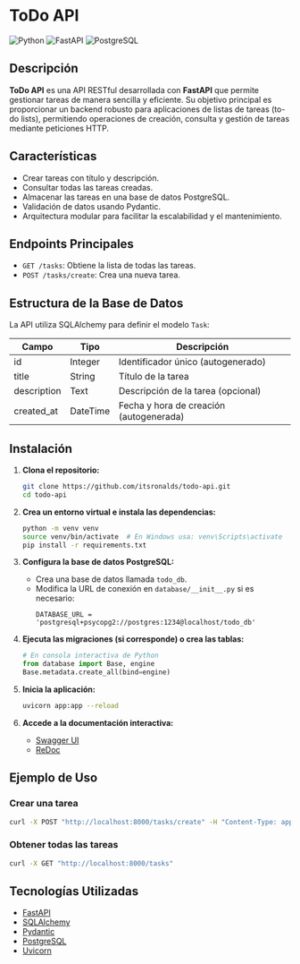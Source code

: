 # ToDo API

![Python](https://img.shields.io/badge/Python-3.9%2B-blue)
![FastAPI](https://img.shields.io/badge/FastAPI-Framework-green)
![PostgreSQL](https://img.shields.io/badge/PostgreSQL-Database-blue)

## Descripción

**ToDo API** es una API RESTful desarrollada con **FastAPI** que permite gestionar tareas de manera sencilla y eficiente. Su objetivo principal es proporcionar un backend robusto para aplicaciones de listas de tareas (to-do lists), permitiendo operaciones de creación, consulta y gestión de tareas mediante peticiones HTTP.

## Características

- Crear tareas con título y descripción.
- Consultar todas las tareas creadas.
- Almacenar las tareas en una base de datos PostgreSQL.
- Validación de datos usando Pydantic.
- Arquitectura modular para facilitar la escalabilidad y el mantenimiento.

## Endpoints Principales

- `GET /tasks`: Obtiene la lista de todas las tareas.
- `POST /tasks/create`: Crea una nueva tarea.

## Estructura de la Base de Datos

La API utiliza SQLAlchemy para definir el modelo `Task`:

| Campo       | Tipo      | Descripción                             |
|-------------|-----------|-----------------------------------------|
| id          | Integer   | Identificador único (autogenerado)      |
| title       | String    | Título de la tarea                      |
| description | Text      | Descripción de la tarea (opcional)      |
| created_at  | DateTime  | Fecha y hora de creación (autogenerada) |

## Instalación

1. **Clona el repositorio:**

   ```bash
   git clone https://github.com/itsronalds/todo-api.git
   cd todo-api
   ```

2. **Crea un entorno virtual e instala las dependencias:**

   ```bash
   python -m venv venv
   source venv/bin/activate  # En Windows usa: venv\Scripts\activate
   pip install -r requirements.txt
   ```

3. **Configura la base de datos PostgreSQL:**

   - Crea una base de datos llamada `todo_db`.
   - Modifica la URL de conexión en `database/__init__.py` si es necesario:
     ```
     DATABASE_URL = 'postgresql+psycopg2://postgres:1234@localhost/todo_db'
     ```

4. **Ejecuta las migraciones (si corresponde) o crea las tablas:**

   ```python
   # En consola interactiva de Python
   from database import Base, engine
   Base.metadata.create_all(bind=engine)
   ```

5. **Inicia la aplicación:**

   ```bash
   uvicorn app:app --reload
   ```

6. **Accede a la documentación interactiva:**
   - [Swagger UI](http://localhost:8000/docs)
   - [ReDoc](http://localhost:8000/redoc)

## Ejemplo de Uso

### Crear una tarea

```bash
curl -X POST "http://localhost:8000/tasks/create" -H "Content-Type: application/json" -d '{"title": "Comprar leche", "description": "Ir al supermercado"}'
```

### Obtener todas las tareas

```bash
curl -X GET "http://localhost:8000/tasks"
```

## Tecnologías Utilizadas

- [FastAPI](https://fastapi.tiangolo.com/)
- [SQLAlchemy](https://www.sqlalchemy.org/)
- [Pydantic](https://pydantic-docs.helpmanual.io/)
- [PostgreSQL](https://www.postgresql.org/)
- [Uvicorn](https://www.uvicorn.org/)
